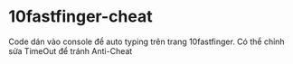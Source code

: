 # 10fastfinger-cheat
Code dán vào console để auto typing trên trang 10fastfinger. Có thể chỉnh sửa TimeOut để tránh Anti-Cheat
